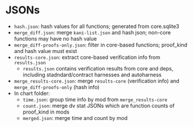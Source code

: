 
# JSONs

* `hash.json`: hash values for all functions; generated from core.sqlite3
* `merge_diff.json`: merge `kani-list.json` and hash json; non-core functions may have no hash value
* `merge_diff-proofs-only.json`: filter in core-based functions; proof_kind and hash value must exist
* `results-core.json`: extract core-based verification info from `results.json`
  * `results.json` contains verification results from core and deps, including stadndard/contract harnesses and autoharness
* `merge_results-core.json`: merge `results-core` (verification info) and `merge_diff-proofs-only` (hash info)
* In chart folder:
  * `time.json`: group time info by mod from `merge_results-core`
  * `count.json`: merge dv stat JSONs which are function counts of proof_kind in mods
  * `merged.json`: merge time and count by mod
